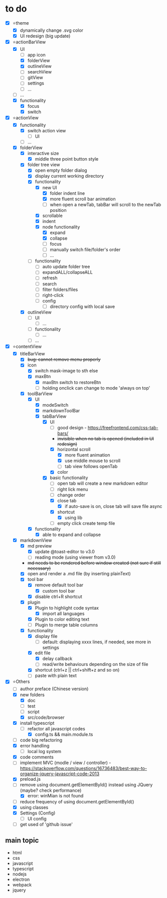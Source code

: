 # to do
* [x] ⭐theme
  * [x] dynamically change .svg color
  * [x] UI redesign (big update)
* [x] ⭐actionBarView
  * [x] UI
    * [ ] app icon
    * [x] folderView
    * [x] outlineView
    * [ ] searchView
    * [ ] gitView
    * [ ] settings
    * [ ] ...
  * [ ] ...
  * [x] functionality
    * [x] focus
    * [x] switch
* [x] ⭐actionView
  * [x] functionality
    * [x] switch action view
      * [ ] UI
    * [ ] ...
  * [x] folderView
    * [x] interactive size
      * [x] middle three point button style
    * [x] folder tree view
      * [x] open empty folder dialog
      * [x] display current working directory
      * [x] functionality 
        * [x] new UI
          * [x] folder indent line
          * [x] more fluent scroll bar animation
          * [ ] when open a newTab, tabBar will scroll to the newTab position
        * [x] scrollable
        * [x] indent
        * [x] node functionality
          * [x] expand
          * [x] collapse
          * [ ] focus
          * [ ] manually switch file/folder's order
          * [ ] ...
      * [ ] functionality
        * [ ] auto update folder tree
        * [ ] expandALL/collapseALL
        * [ ] refresh
        * [ ] search
        * [ ] filter folders/files
        * [ ] right-click
        * [ ] config
          * [ ] directory config with local save
    * [x] outlineView
      * [ ] UI
        * [ ] ...
      * [ ] functionality
        * [ ] ...
      * [ ] ...
* [x] ⭐contentView
  * [x] titleBarView
    * [x] ~~bug: cannot remove menu properly~~
    * [x] icon
      * [x] switch mask-image to sth else
      * [x] maxBtn
        * [x] maxBtn switch to restoreBtn
        * [ ] holding onclick can change to mode 'always on top'
    * [x] toolBarView
      * [x] UI
        * [x] modeSwitch
        * [x] markdownToolBar
        * [x] tabBarView
          * [x] UI
            * [ ] good design - https://freefrontend.com/css-tab-bars/
            * ~~invisible when no tab is opened (included in UI redesign)~~
            * [x] horizontal scroll
              * [x] more fluent animation
              * [x] use middle mouse to scroll
              * [ ] tab view follows openTab
            * [x] color
          * [x] basic functionality
            * [ ] open tab will create a new markdown editor
            * [ ] right lick menu
            * [ ] change order
            * [x] close tab
              * [x] if auto-save is on, close tab will save file async
            * [x] shortcut
              * [x] using lib
            * [ ] empty click create temp file
      * [x] functionality
        * [x] able to expand and collapse
  * [x] markdownView
    * [x] md preview
      * [x] update @toast-editor to v3.0
      * [ ] reading mode (using viewer from v3.0)
    * ~~md needs to be rendered before window created (not sure if still necessary)~~
    * [x] open and render a .md file (by inserting plainText)
    * [x] tool bar
      * [x] remove default tool bar
        * [x] custom tool bar
      * [x] disable ctrl+R shortcut
    * [x] plugin
      * [x] Plugin to highlight code syntax
        * [x] import all languages
      * [x] Plugin to color editing text
      * [ ] Plugin to merge table columns
    * [x] functionality
      * [x] display file
        * [ ] default: displaying xxxx lines, if needed, see more in settings
      * [x] edit file
        * [x] delay callback
        * [ ] read/write behaviours depending on the size of file
      * [x] shortcut (ctrl+z || ctrl+shift+z and so on)
      * [ ] paste with plain text
* [x] ⭐Others
  * [ ] author preface (Chinese version)
  * [x] new folders
    * [x] doc
    * [ ] test
    * [ ] script
    * [x] src/code/browser
  * [x] install typescript
    * [ ] refactor all javascript codes
      * [x] config.ts && main.module.ts
  * [ ] code big refactoring
  * [x] error handling
    * [ ] local log system
  * [x] code comments
  * [ ] implement MVC (modle / view / controller) - https://stackoverflow.com/questions/16736483/best-way-to-organize-jquery-javascript-code-2013
  * [x] preload.js
  * [ ] remove using document.getElementById() instead using JQuery (maybe? check performance)
    * [x] error: winMian is not found
  * [ ] reduce frequency of using document.getElementById()
  * [x] using classes
  * [X] Settings (Config)
    * [ ] UI config
  * [ ] get used of 'github issue'

## main topic
* html
* css
* javascript
* typescript
* nodejs
* electron
* webpack
* jquery